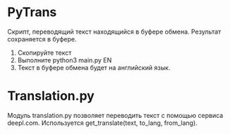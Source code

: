 # PyTrans

Скрипт, переводящий текст находящийся в буфере обмена. Результат сохраняется в буфере. 

1) Скопируйте текст
2) Выполните python3 main.py EN
3) Текст в буфере обмена будет  на английский язык.


# Translation.py
Модуль translation.py позволяет переводить текст с помощью сервиса deepl.com. 
Используется get_translate(text, to_lang, from_lang).
